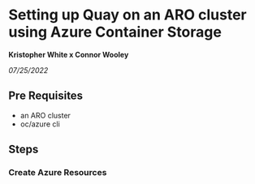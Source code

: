 # Setting up Quay on an ARO cluster using Azure Container Storage 

**Kristopher White x Connor Wooley**

*07/25/2022*

## Pre Requisites

* an ARO cluster
* oc/azure cli

## Steps

### Create Azure Resources


